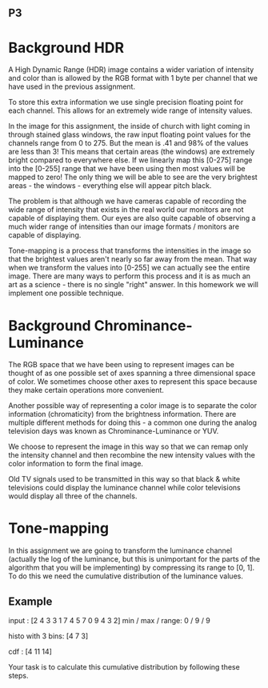## P3
Background HDR
  ==============

  A High Dynamic Range (HDR) image contains a wider variation of intensity
  and color than is allowed by the RGB format with 1 byte per channel that we
  have used in the previous assignment.  

  To store this extra information we use single precision floating point for
  each channel.  This allows for an extremely wide range of intensity values.

  In the image for this assignment, the inside of church with light coming in
  through stained glass windows, the raw input floating point values for the
  channels range from 0 to 275.  But the mean is .41 and 98% of the values are
  less than 3!  This means that certain areas (the windows) are extremely bright
  compared to everywhere else.  If we linearly map this [0-275] range into the
  [0-255] range that we have been using then most values will be mapped to zero!
  The only thing we will be able to see are the very brightest areas - the
  windows - everything else will appear pitch black.

  The problem is that although we have cameras capable of recording the wide
  range of intensity that exists in the real world our monitors are not capable
  of displaying them.  Our eyes are also quite capable of observing a much wider
  range of intensities than our image formats / monitors are capable of
  displaying.

  Tone-mapping is a process that transforms the intensities in the image so that
  the brightest values aren't nearly so far away from the mean.  That way when
  we transform the values into [0-255] we can actually see the entire image.
  There are many ways to perform this process and it is as much an art as a
  science - there is no single "right" answer.  In this homework we will
  implement one possible technique.

  Background Chrominance-Luminance
  ================================

  The RGB space that we have been using to represent images can be thought of as
  one possible set of axes spanning a three dimensional space of color.  We
  sometimes choose other axes to represent this space because they make certain
  operations more convenient.

  Another possible way of representing a color image is to separate the color
  information (chromaticity) from the brightness information.  There are
  multiple different methods for doing this - a common one during the analog
  television days was known as Chrominance-Luminance or YUV.

  We choose to represent the image in this way so that we can remap only the
  intensity channel and then recombine the new intensity values with the color
  information to form the final image.

  Old TV signals used to be transmitted in this way so that black & white
  televisions could display the luminance channel while color televisions would
  display all three of the channels.
  

  Tone-mapping
  ============

  In this assignment we are going to transform the luminance channel (actually
  the log of the luminance, but this is unimportant for the parts of the
  algorithm that you will be implementing) by compressing its range to [0, 1].
  To do this we need the cumulative distribution of the luminance values.

  Example
  -------

  input : [2 4 3 3 1 7 4 5 7 0 9 4 3 2]
  min / max / range: 0 / 9 / 9

  histo with 3 bins: [4 7 3]

  cdf : [4 11 14]


  Your task is to calculate this cumulative distribution by following these
  steps.
